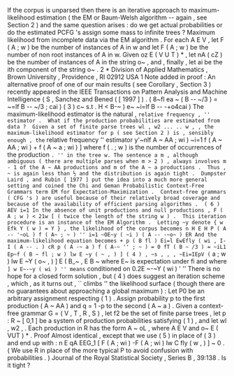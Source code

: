 If the corpus is unparsed then there is an iterative approach to maximum-likelihood estimation ( the EM or Baum-Welsh algorithm -- again , see Section 2 ) and the same question arises : do we get actual probabilities or do the estimated PCFG 's assign some mass to infinite trees ? 
Maximum likelihood from incomplete data via the EM algorithm . 
For each A E V , let F ( A ; w ) be the number of instances of A in w and let F ( A ; w ) be the number of non root instances of A in w. Given oz E ( V U T ) * , let nA ( cZ ) be the number of instances of A in the string o~ , and , finally , let ai be the ith component of the string o~ . 
2 * Division of Applied Mathematics , Brown University , Providence , RI 02912 USA 1 Note added in proof : An alternative proof of one of our main results ( see Corollary , Section 3 ) recently appeared in the IEEE Transactions on Pattern Analysis and Machine Intelligence ( S , Sanchez and Bened ( [ 1997 ] ) . 
( 8~fl ea ~ ( B -- ~/3 ) = ~=lf B -- ~/3 ; cai ) ( 3 ) c~ s.t . H < B-~ ) e~ ~i=lf B -- -+o4cai ) The maximum-likelihood estimator is the natural , `` relative frequency , '' estimator . 
What if the production probabilities are estimated from data ? 
Given a set of finite parse trees wl , w2 ... .. w , , the maximum-likelihood estimator for p ( see Section 2 ) is , sensibly enough , the `` relative frequency '' estimator y'~nlf A ~ AA ; wi ) ~i=1 f ( A ~ AA ; wi ) + f ( A ~ a ; wi ) ] where f ( . ; w ) is the number of occurrences of the production `` . '' in the tree w. The sentence a m , although ambiguous ( there are multiple parses when m > 2 ) , always involves m - 1 of the A ~ AA productions and m of the A ~ a productions . 
Thus , ~ is again less than ½ and the distribution is again tight . 
Dumpster Laird , and Rubin [ 1977 ] put the idea into a much more general setting and coined the Chi and Geman Probabilistic Context-Free Grammars term EM for Expectation-Maximization . 
Context-free grammars ( CFG 's ) are useful because of their relatively broad coverage and because of the availability of efficient parsing algorithms . 
( 6 ) AEV i=1 In the absence of unit productions and null productions , F ( A ; w ) < 21w [ ( twice the length of the string w ) . 
This iteration procedure is an instance of the EM Algorithm . 
Letting ~y denote { w Efk Y ( w ) = Y } , the likelihood of the corpus becomes n H E H P ( A -- '~oL ) f ( A~ ; ~ ) '' i=1 ~OE~y ( ~i ) ( A -- -~o~ ) ER And the maximum-likelihood equation becomes + p ( B fl ) Ei=l EwEfly ( wi , I-I ( A -- . ) cR p ( A -~ a ) f ( A-~ '' ; ~ ) = 0 fT ( B ~ /3 ) = ~iL1 Ep~f ( B ~ fl ; w ) lw E ~y ( ~ , ) ] ( 4 ) , ~s , , , ~Ei=IEpV ( `` a ; w ) lw E ~Y ( o~ , ) ] E ( B_~ , E B ~ where E~ is expectation under fi and where `` ] w E~-~y ( wi ) '' means `` conditioned on 0.2E ~-~Y ( wi ) ' '' There is no hope for a closed form solution , but ( 4 ) does suggest an iteration scheme , which , as it turns out , `` climbs '' the likelihood surface ( though there are no guarantees about approaching a global maximum ) : Let P0 be an arbitrary assignment respecting ( 1 ) . 
Assign probability p to the first production ( A ~ AA ) and q = 1 -p to the second ( A ~ a ) . 
Given a context-free grammar G = ( V , T , R , S ) , let f2 be the set of finite parse trees , let p : R ~ [ 0,1 ] be a system of production probabilities satisfying ( 1 ) , and let wl , w2 , . 
Each production in R has the form A ~ oL , where A E V and o~ E ( VUT ) * . 
Proof Almost identical , except that we use ( 5 ) in place of ( 3 ) and end up with : n E qA EEG_1 [ F ( A ; wi ) -F ( A ; wi ) lw C fly ( w , ) ] ~ 0 . 
( We use R in place of the more typical P to avoid confusion with probabilities . ) 
Journal of the Royal Statistical Society , Series B , 39:138 . 
Is it tight ? 
